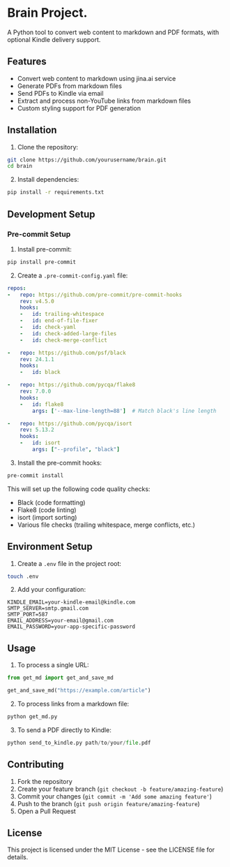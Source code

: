 # Brain Project.

A Python tool to convert web content to markdown and PDF formats, with optional Kindle delivery support.

## Features

- Convert web content to markdown using jina.ai service
- Generate PDFs from markdown files
- Send PDFs to Kindle via email
- Extract and process non-YouTube links from markdown files
- Custom styling support for PDF generation

## Installation

1. Clone the repository:
```bash
git clone https://github.com/yourusername/brain.git
cd brain
```

2. Install dependencies:
```bash
pip install -r requirements.txt
```

## Development Setup

### Pre-commit Setup

1. Install pre-commit:
```bash
pip install pre-commit
```

2. Create a `.pre-commit-config.yaml` file:
```yaml
repos:
-   repo: https://github.com/pre-commit/pre-commit-hooks
    rev: v4.5.0
    hooks:
    -   id: trailing-whitespace
    -   id: end-of-file-fixer
    -   id: check-yaml
    -   id: check-added-large-files
    -   id: check-merge-conflict

-   repo: https://github.com/psf/black
    rev: 24.1.1
    hooks:
    -   id: black

-   repo: https://github.com/pycqa/flake8
    rev: 7.0.0
    hooks:
    -   id: flake8
        args: ['--max-line-length=88']  # Match black's line length

-   repo: https://github.com/pycqa/isort
    rev: 5.13.2
    hooks:
    -   id: isort
        args: ["--profile", "black"]
```

3. Install the pre-commit hooks:
```bash
pre-commit install
```

This will set up the following code quality checks:
- Black (code formatting)
- Flake8 (code linting)
- isort (import sorting)
- Various file checks (trailing whitespace, merge conflicts, etc.)

## Environment Setup

1. Create a `.env` file in the project root:
```bash
touch .env
```

2. Add your configuration:
```env
KINDLE_EMAIL=your-kindle-email@kindle.com
SMTP_SERVER=smtp.gmail.com
SMTP_PORT=587
EMAIL_ADDRESS=your-email@gmail.com
EMAIL_PASSWORD=your-app-specific-password
```

## Usage

1. To process a single URL:
```python
from get_md import get_and_save_md

get_and_save_md("https://example.com/article")
```

2. To process links from a markdown file:
```python
python get_md.py
```

3. To send a PDF directly to Kindle:
```python
python send_to_kindle.py path/to/your/file.pdf
```

## Contributing

1. Fork the repository
2. Create your feature branch (`git checkout -b feature/amazing-feature`)
3. Commit your changes (`git commit -m 'Add some amazing feature'`)
4. Push to the branch (`git push origin feature/amazing-feature`)
5. Open a Pull Request

## License

This project is licensed under the MIT License - see the LICENSE file for details.

